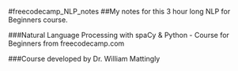 #freecodecamp_NLP_notes
##My notes for this 3 hour long NLP for Beginners course.

###Natural Language Processing with spaCy & Python - Course for Beginners from freecodecamp.com

###Course developed by Dr. William Mattingly
